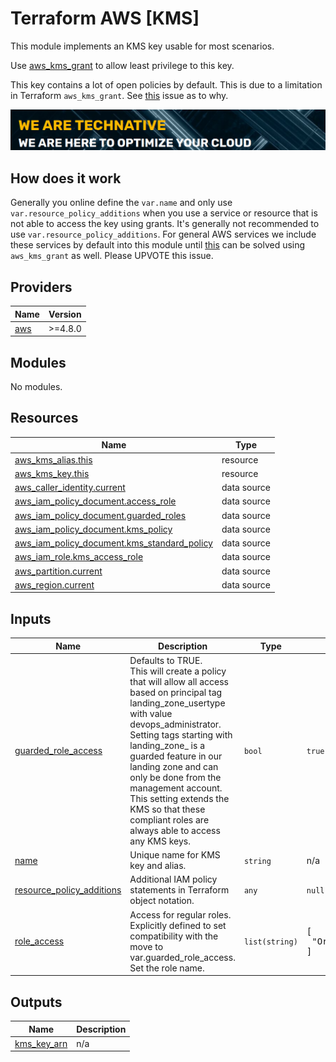 # Terraform AWS [KMS]

This module implements an KMS key usable for most scenarios.

Use [aws_kms_grant](https://registry.terraform.io/providers/hashicorp/aws/latest/docs/resources/kms_grant) to allow least privilege to this key.

This key contains a lot of open policies by default. This is due to a limitation in Terraform `aws_kms_grant`. See [this](https://github.com/hashicorp/terraform-provider-aws/issues/13994) issue as to why.

[![](we-are-technative.png)](https://www.technative.nl)

## How does it work

Generally you online define the `var.name` and only use `var.resource_policy_additions` when you use a service or resource that is not able to access the key using grants. It's generally not recommended to use `var.resource_policy_additions`. For general AWS services we include these services by default into this module until [this](https://github.com/hashicorp/terraform-provider-aws/issues/13994) can be solved using `aws_kms_grant` as well. Please UPVOTE this issue.

<!-- BEGIN_TF_DOCS -->
## Providers

| Name | Version |
|------|---------|
| <a name="provider_aws"></a> [aws](#provider\_aws) | >=4.8.0 |

## Modules

No modules.

## Resources

| Name | Type |
|------|------|
| [aws_kms_alias.this](https://registry.terraform.io/providers/hashicorp/aws/latest/docs/resources/kms_alias) | resource |
| [aws_kms_key.this](https://registry.terraform.io/providers/hashicorp/aws/latest/docs/resources/kms_key) | resource |
| [aws_caller_identity.current](https://registry.terraform.io/providers/hashicorp/aws/latest/docs/data-sources/caller_identity) | data source |
| [aws_iam_policy_document.access_role](https://registry.terraform.io/providers/hashicorp/aws/latest/docs/data-sources/iam_policy_document) | data source |
| [aws_iam_policy_document.guarded_roles](https://registry.terraform.io/providers/hashicorp/aws/latest/docs/data-sources/iam_policy_document) | data source |
| [aws_iam_policy_document.kms_policy](https://registry.terraform.io/providers/hashicorp/aws/latest/docs/data-sources/iam_policy_document) | data source |
| [aws_iam_policy_document.kms_standard_policy](https://registry.terraform.io/providers/hashicorp/aws/latest/docs/data-sources/iam_policy_document) | data source |
| [aws_iam_role.kms_access_role](https://registry.terraform.io/providers/hashicorp/aws/latest/docs/data-sources/iam_role) | data source |
| [aws_partition.current](https://registry.terraform.io/providers/hashicorp/aws/latest/docs/data-sources/partition) | data source |
| [aws_region.current](https://registry.terraform.io/providers/hashicorp/aws/latest/docs/data-sources/region) | data source |

## Inputs

| Name | Description | Type | Default | Required |
|------|-------------|------|---------|:--------:|
| <a name="input_guarded_role_access"></a> [guarded\_role\_access](#input\_guarded\_role\_access) | Defaults to TRUE.<br>This will create a policy that will allow all access based on principal tag landing\_zone\_usertype with value devops\_administrator.<br>Setting tags starting with landing\_zone\_ is a guarded feature in our landing zone and can only be done from the management account.<br>This setting extends the KMS so that these compliant roles are always able to access any KMS keys. | `bool` | `true` | no |
| <a name="input_name"></a> [name](#input\_name) | Unique name for KMS key and alias. | `string` | n/a | yes |
| <a name="input_resource_policy_additions"></a> [resource\_policy\_additions](#input\_resource\_policy\_additions) | Additional IAM policy statements in Terraform object notation. | `any` | `null` | no |
| <a name="input_role_access"></a> [role\_access](#input\_role\_access) | Access for regular roles. Explicitly defined to set compatibility with the move to var.guarded\_role\_access. Set the role name. | `list(string)` | <pre>[<br>  "OrganizationAccountAccessRole"<br>]</pre> | no |

## Outputs

| Name | Description |
|------|-------------|
| <a name="output_kms_key_arn"></a> [kms\_key\_arn](#output\_kms\_key\_arn) | n/a |
<!-- END_TF_DOCS -->
